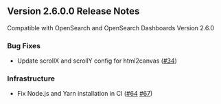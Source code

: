 ## Version 2.6.0.0 Release Notes
Compatible with OpenSearch and OpenSearch Dashboards Version 2.6.0

### Bug Fixes
* Update scrollX and scrollY config for html2canvas ([#34](https://github.com/opensearch-project/dashboards-reporting/pull/34))

### Infrastructure
* Fix Node.js and Yarn installation in CI ([#64](https://github.com/opensearch-project/dashboards-reporting/pull/64) [#67](https://github.com/opensearch-project/dashboards-reporting/pull/67))